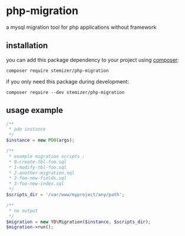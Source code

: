 # php-migration

a mysql migration tool for php applications without framework

## installation

you can add this package dependency to your project using [composer](https://getcomposer.org/):

    composer require stemizer/php-migration

if you only need this package during development:

    composer require --dev stemizer/php-migration
    
## usage example

```php
/**
 * pdo instance
 */
$instance = new PDO(args);

/**
 * example migration scripts :
 * 0-create-tbl-foo.sql
 * 1-modify-tbl-foo.sql
 * 2-another-migration.sql
 * 2-foo-new-fields.sql
 * 3-foo-new-index.sql
 */
$scripts_dir = '/var/www/myproject/any/path';

/**
 * no output
 */
$migration = new YD\Migration($instance, $scripts_dir);
$migration->run();
```